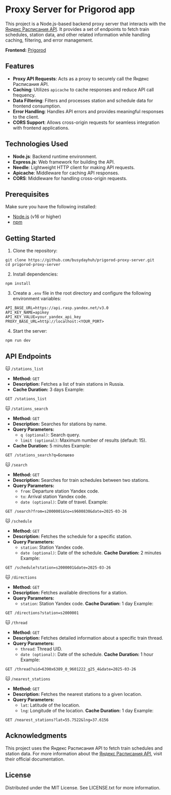 # Proxy Server for Prigorod app

This project is a Node.js-based backend proxy server that interacts with the [Яндекс Расписания API](https://yandex.ru/dev/rasp/). It provides a set of endpoints to fetch train schedules, station data, and other related information while handling caching, filtering, and error management.

**Frontend:** [Prigorod](https://github.com/busydayhuh/prigorod) 

## Features

- **Proxy API Requests**: Acts as a proxy to securely call the Яндекс Расписания API.
- **Caching**: Utilizes `apicache` to cache responses and reduce API call frequency.
- **Data Filtering**: Filters and processes station and schedule data for frontend consumption.
- **Error Handling**: Handles API errors and provides meaningful responses to the client.
- **CORS Support**: Allows cross-origin requests for seamless integration with frontend applications.


## Technologies Used

- **Node.js**: Backend runtime environment.
- **Express.js**: Web framework for building the API.
- **Needle**: Lightweight HTTP client for making API requests.
- **Apicache**: Middleware for caching API responses.
- **CORS**: Middleware for handling cross-origin requests.


## Prerequisites

Make sure you have the following installed:

- [Node.js](https://nodejs.org/) (v16 or higher)
- [npm](https://www.npmjs.com/)

## Getting Started


1. Clone the repository:
```
git clone https://github.com/busydayhuh/prigorod-proxy-server.git
cd prigorod-proxy-server
```

2. Install dependencies:
```
npm install
```

3. Create a `.env` file in the root directory and configure the following environment variables:
```
API_BASE_URL=https://api.rasp.yandex.net/v3.0
API_KEY_NAME=apikey
API_KEY_VALUE=your_yandex_api_key
PROXY_BASE_URL=http://localhost:<YOUR_PORT>
```

4. Start the server:
```
npm run dev
```

## API Endpoints
🐱
`/stations_list`
- **Method:** `GET`
- **Description:** Fetches a list of train stations in Russia.
- **Cache Duration:** 3 days
Example:
```
GET /stations_list
```
🐱
`/stations_search`
- **Method:** `GET`
- **Description:** Searches for stations by name.
- **Query Parameters:**
  - `q (optional)`: Search query.
  - `limit (optional)`: Maximum number of results (default: 15).
- **Cache Duration:** 5 minutes
Example:
```
GET /stations_search?q=Болшево
```

🐱
`/search`
- **Method:** `GET`
- **Description:** Searches for train schedules between two stations.
- **Query Parameters:**
  - `from`: Departure station Yandex code.
  - `to`: Arrival station Yandex code.
  - `date (optional)`: Date of travel.
Example:
```
GET /search?from=s2000001&to=s9600830&date=2025-03-26
```

🐱
`/schedule`
- **Method:** `GET`
- **Description:** Fetches the schedule for a specific station.
- **Query Parameters:**
  - `station`: Station Yandex code.
  - `date (optional)`: Date of the schedule.
**Cache Duration:** 2 minutes
Example:
```
GET /schedule?station=s2000001&date=2025-03-26
```

🐱
`/directions`
- **Method:** `GET`
- **Description:** Fetches available directions for a station.
- **Query Parameters:**
  - `station`: Station Yandex code.
**Cache Duration:** 1 day
Example:
```
GET /directions?station=s2000001
```

🐱
`/thread`
- **Method:** `GET`
- **Description:** Fetches detailed information about a specific train thread.
- **Query Parameters:**
  - `thread`: Thread UID.
  - `date (optional)`: Date of the schedule.
**Cache Duration:** 1 hour
Example:
```
GET /thread?uid=6390x6389_0_9601222_g25_4&date=2025-03-26
```

🐱
`/nearest_stations`
- **Method:** `GET`
- **Description:** Fetches the nearest stations to a given location.
- **Query Parameters:**
  - `lat`: Latitude of the location.
  - `lng`: Longitude of the location.
**Cache Duration:** 1 day
Example:
```
GET /nearest_stations?lat=55.7522&lng=37.6156
```

## Acknowledgments
This project uses the Яндекс Расписания API to fetch train schedules and station data. For more information about the [Яндекс Расписания API](https://yandex.ru/dev/rasp/), visit their official documentation.

## License
Distributed under the MIT License. See LICENSE.txt for more information.
